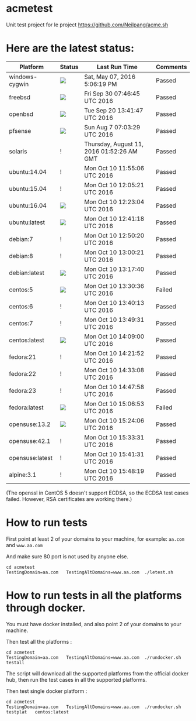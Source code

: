 # acmetest
Unit test project for le project https://github.com/Neilpang/acme.sh



# Here are the latest status:

| Platform | Status| Last Run Time| Comments|
-----------|-------|--------------|---------|
|windows-cygwin| ![](https://cdn.rawgit.com/Neilpang/letest/master/status/windows-cygwin.svg?1462640779)| Sat, May 07, 2016  5:06:19 PM| Passed |
|freebsd| ![](https://cdn.rawgit.com/Neilpang/letest/master/status/freebsd.svg?1475221605)| Fri Sep 30 07:46:45 UTC 2016| Passed |
|openbsd| ![](https://cdn.rawgit.com/Neilpang/letest/master/status/openbsd.svg?1474378907)| Tue Sep 20 13:41:47 UTC 2016| Passed |
|pfsense| ![](https://cdn.rawgit.com/Neilpang/letest/master/status/pfsense.svg?1470553409)| Sun Aug  7 07:03:29 UTC 2016| Passed |
|solaris| \![](https://cdn.rawgit.com/Neilpang/letest/master/status/solaris.svg?1470880346)| Thursday, August 11, 2016 01:52:26 AM GMT| Passed |
|ubuntu:14.04| \![](https://cdn.rawgit.com/Neilpang/letest/master/status/ubuntu-14.04.svg?1476100506)| Mon Oct 10 11:55:06 UTC 2016| Passed |
|ubuntu:15.04| \![](https://cdn.rawgit.com/Neilpang/letest/master/status/ubuntu-15.04.svg?1476101121)| Mon Oct 10 12:05:21 UTC 2016| Passed |
|ubuntu:16.04| ![](https://cdn.rawgit.com/Neilpang/letest/master/status/ubuntu-16.04.svg?1476102184)| Mon Oct 10 12:23:04 UTC 2016| Passed |
|ubuntu:latest| ![](https://cdn.rawgit.com/Neilpang/letest/master/status/ubuntu-latest.svg?1476103278)| Mon Oct 10 12:41:18 UTC 2016| Passed |
|debian:7| \![](https://cdn.rawgit.com/Neilpang/letest/master/status/debian-7.svg?1476103820)| Mon Oct 10 12:50:20 UTC 2016| Passed |
|debian:8| \![](https://cdn.rawgit.com/Neilpang/letest/master/status/debian-8.svg?1476104421)| Mon Oct 10 13:00:21 UTC 2016| Passed |
|debian:latest| ![](https://cdn.rawgit.com/Neilpang/letest/master/status/debian-latest.svg?1476105460)| Mon Oct 10 13:17:40 UTC 2016| Passed |
|centos:5| ![](https://cdn.rawgit.com/Neilpang/letest/master/status/centos-5.svg?1476106236)| Mon Oct 10 13:30:36 UTC 2016| Failed |
|centos:6| \![](https://cdn.rawgit.com/Neilpang/letest/master/status/centos-6.svg?1476106813)| Mon Oct 10 13:40:13 UTC 2016| Passed |
|centos:7| \![](https://cdn.rawgit.com/Neilpang/letest/master/status/centos-7.svg?1476107371)| Mon Oct 10 13:49:31 UTC 2016| Passed |
|centos:latest| ![](https://cdn.rawgit.com/Neilpang/letest/master/status/centos-latest.svg?1476108540)| Mon Oct 10 14:09:00 UTC 2016| Passed |
|fedora:21| \![](https://cdn.rawgit.com/Neilpang/letest/master/status/fedora-21.svg?1476109312)| Mon Oct 10 14:21:52 UTC 2016| Passed |
|fedora:22| \![](https://cdn.rawgit.com/Neilpang/letest/master/status/fedora-22.svg?1476109988)| Mon Oct 10 14:33:08 UTC 2016| Passed |
|fedora:23| \![](https://cdn.rawgit.com/Neilpang/letest/master/status/fedora-23.svg?1476110878)| Mon Oct 10 14:47:58 UTC 2016| Passed |
|fedora:latest| ![](https://cdn.rawgit.com/Neilpang/letest/master/status/fedora-latest.svg?1476112013)| Mon Oct 10 15:06:53 UTC 2016| Failed |
|opensuse:13.2| ![](https://cdn.rawgit.com/Neilpang/letest/master/status/opensuse-13.2.svg?1476113046)| Mon Oct 10 15:24:06 UTC 2016| Passed |
|opensuse:42.1| \![](https://cdn.rawgit.com/Neilpang/letest/master/status/opensuse-42.1.svg?1476113611)| Mon Oct 10 15:33:31 UTC 2016| Passed |
|opensuse:latest| \![](https://cdn.rawgit.com/Neilpang/letest/master/status/opensuse-latest.svg?1476114091)| Mon Oct 10 15:41:31 UTC 2016| Passed |
|alpine:3.1| \![](https://cdn.rawgit.com/Neilpang/letest/master/status/alpine-3.1.svg?1476114499)| Mon Oct 10 15:48:19 UTC 2016| Passed |
(The openssl in CentOS 5 doesn't support ECDSA, so the ECDSA test cases failed. However, RSA certificates are working there.)

# How to run tests

First point at least 2 of your domains to your machine, 
for example: `aa.com` and `www.aa.com`

And make sure 80 port is not used by anyone else.

```
cd acmetest
TestingDomain=aa.com   TestingAltDomains=www.aa.com  ./letest.sh
```

# How to run tests in all the platforms through docker.

You must have docker installed, and also point 2 of your domains to your machine.

Then test all the platforms :

```
cd acmetest
TestingDomain=aa.com   TestingAltDomains=www.aa.com  ./rundocker.sh  testall
```

The script will download all the supported platforms from the official docker hub, then run the test cases in all the supported platforms.

Then test single docker platform :

```
cd acmetest
TestingDomain=aa.com   TestingAltDomains=www.aa.com  ./rundocker.sh  testplat   centos:latest
```









